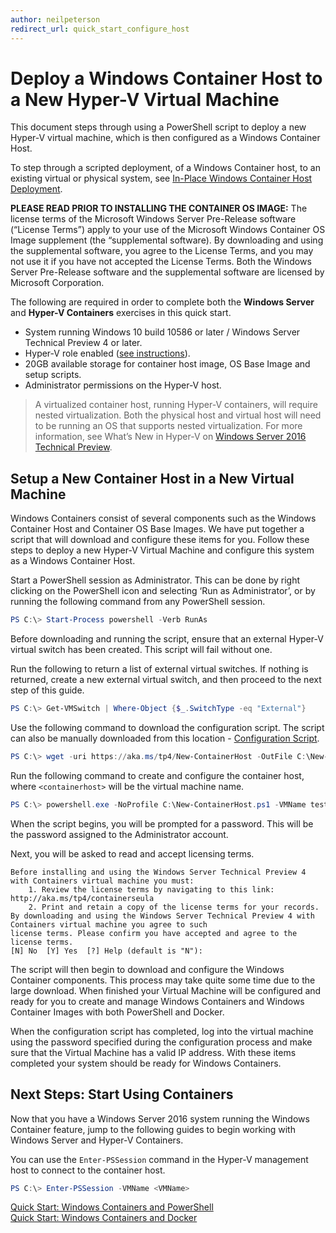 ```yaml
---
author: neilpeterson
redirect_url: quick_start_configure_host
---
```


# Deploy a Windows Container Host to a New Hyper-V Virtual Machine

This document steps through using a PowerShell script to deploy a new Hyper-V virtual machine, which is then configured as a Windows Container Host.

To step through a scripted deployment, of a Windows Container host, to an existing virtual or physical system, see [In-Place Windows Container Host Deployment](./inplace_setup.md).

**PLEASE READ PRIOR TO INSTALLING THE CONTAINER OS IMAGE:**  The license terms of the Microsoft Windows Server Pre-Release software (“License Terms”) apply to your use of the Microsoft Windows Container OS Image supplement (the “supplemental software).  By downloading and using the supplemental software, you agree to the License Terms, and you may not use it if you have not accepted the License Terms. Both the Windows Server Pre-Release software and the supplemental software are licensed by Microsoft Corporation.  

The following are required in order to complete both the **Windows Server** and **Hyper-V Containers** exercises in this quick start.

* System running Windows 10 build 10586 or later / Windows Server Technical Preview 4 or later.
* Hyper-V role enabled ([see instructions](https://msdn.microsoft.com/virtualization/hyperv_on_windows/quick_start/walkthrough_install#UsingPowerShell)).
* 20GB available storage for container host image, OS Base Image and setup scripts.
* Administrator permissions on the Hyper-V host.

> A virtualized container host, running Hyper-V containers, will require nested virtualization. Both the physical host and virtual host will need to be running an OS that supports nested virtualization. For more information, see What’s New in Hyper-V on [Windows Server 2016 Technical Preview](https://technet.microsoft.com/library/dn765471.aspx#BKMK_nested).

## Setup a New Container Host in a New Virtual Machine

Windows Containers consist of several components such as the Windows Container Host and Container OS Base Images. We have put together a script that will download and configure these items for you. Follow these steps to deploy a new Hyper-V Virtual Machine and configure this system as a Windows Container Host.

Start a PowerShell session as Administrator. This can be done by right clicking on the PowerShell icon and selecting ‘Run as Administrator’, or by running the following command from any PowerShell session.

``` powershell
PS C:\> Start-Process powershell -Verb RunAs
```

Before downloading and running the script, ensure that an external Hyper-V virtual switch has been created. This script will fail without one. 

Run the following to return a list of external virtual switches. If nothing is returned, create a new external virtual switch, and then proceed to the next step of this guide.

```powershell
PS C:\> Get-VMSwitch | Where-Object {$_.SwitchType -eq "External"}
```

Use the following command to download the configuration script. The script can also be manually downloaded from this location - [Configuration Script](https://aka.ms/tp4/New-ContainerHost).
 
``` PowerShell
PS C:\> wget -uri https://aka.ms/tp4/New-ContainerHost -OutFile C:\New-ContainerHost.ps1
```
   
Run the following command to create and configure the container host, where `<containerhost>` will be the virtual machine name.

``` powershell
PS C:\> powershell.exe -NoProfile C:\New-ContainerHost.ps1 -VMName testcont -WindowsImage ServerDatacenterCore -HyperV
```

When the script begins, you will be prompted for a password. This will be the password assigned to the Administrator account.
  
Next, you will be asked to read and accept licensing terms.

```
Before installing and using the Windows Server Technical Preview 4 with Containers virtual machine you must:
    1. Review the license terms by navigating to this link: http://aka.ms/tp4/containerseula
    2. Print and retain a copy of the license terms for your records.
By downloading and using the Windows Server Technical Preview 4 with Containers virtual machine you agree to such
license terms. Please confirm you have accepted and agree to the license terms.
[N] No  [Y] Yes  [?] Help (default is "N"):
```

The script will then begin to download and configure the Windows Container components. This process may take quite some time due to the large download. When finished your Virtual Machine will be configured and ready for you to create and manage Windows Containers and Windows Container Images with both PowerShell and Docker.  

When the configuration script has completed, log into the virtual machine using the password specified during the configuration process and make sure that the Virtual Machine has a valid IP address. With these items completed your system should be ready for Windows Containers. 

## Next Steps: Start Using Containers

Now that you have a Windows Server 2016 system running the Windows Container feature, jump to the following guides to begin working with Windows Server and Hyper-V Containers.

You can use the `Enter-PSSession` command in the Hyper-V management host to connect to the container host.

```powershell
PS C:\> Enter-PSSession -VMName <VMName>
```
 
[Quick Start: Windows Containers and PowerShell](./manage_powershell.md)  
[Quick Start: Windows Containers and Docker](./manage_docker.md) 
